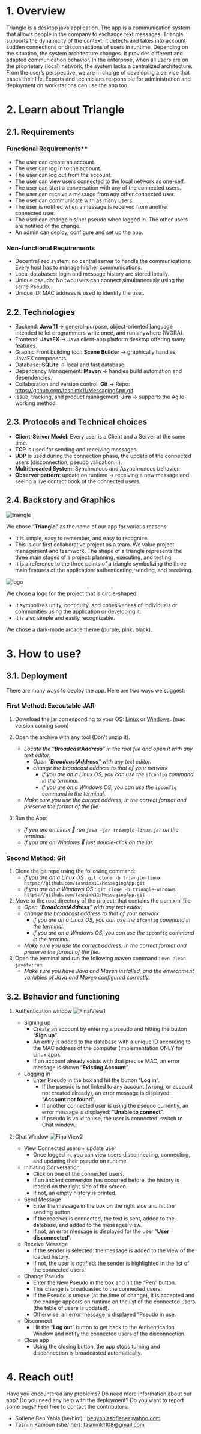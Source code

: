 # 1. Overview

Triangle is a desktop java application. The app is a communication system that allows people in the company to exchange text messages. Triangle supports the dynamicity of the context: it detects and takes into account sudden connections or disconnections of users in runtime.
Depending on the situation, the system architecture changes. It provides different and adapted communication behavior. In the enterprise, when all users are on the proprietary (local) network, the system lacks a centralized architecture.  From the user’s perspective, we are in charge of developing a service that eases their life. Experts and technicians responsible for administration and deployment on workstations can use the app too.

# 2. Learn about Triangle

## 2.1. Requirements

### Functional Requirements**

- The user can create an account.
- The user can log in to the account.
- The user can log out from the account.
- The user can view users connected to the local network as one-self.
- The user can start a conversation with any of the connected users.
- The user can receive a message from any other connected user.
- The user can communicate with as many users.
- The user is notified when a message is received from another connected user.
- The user can change his/her pseudo when logged in. The other users are notified of the change.
- An admin can deploy, configure and set up the app.

### **Non-functional Requirements**

- Decentralized system: no central server to handle the communications. Every host has to manage his/her communications.
- Local databases: login and message history are stored locally.
- Unique pseudo: No two users can connect simultaneously using the same Pseudo.
- Unique ID: MAC address is used to identify the user.

## 2.2. Technologies

- Backend: **Java 11 →** general-purpose, object-oriented language intended to let programmers write once, and run anywhere (WORA).
- Frontend: **JavaFX** → Java client-app platform desktop offering many features.
- Graphic Front building tool: **Scene Builder** → graphically handles JavaFX components.
- Database: **SQLite** → local and fast database.
- Dependency Management: **Maven** → handles build automation and dependencies.
- Collaboration and version control: **Git** → Repo: https://github.com/tasnimk11/MessagingApp.git.
- Issue, tracking, and product management: **Jira** → supports the Agile-working method.

## 2.3. Protocols and Technical choices

- **Client-Server Model**: Every user is a Client and a Server at the same time.
- **TCP** is used for sending and receiving messages.
- **UDP** is used during the connection phase, the update of the connected users (disconnection, pseudo validation...).
- **Multithreaded System**: Synchronous and Asynchronous behavior.
- **Observer pattern**: update on runtime → receiving a new message and seeing a live contact book of the connected users.

## 2.4. Backstory and Graphics

![traingle](https://user-images.githubusercontent.com/99467850/214590794-4f260c2d-c105-47cd-9667-f0678a3d9bd8.png)

We chose “**Triangle”** as the name of our app for various reasons:
- It is simple, easy to remember, and easy to recognize.
- This is our first collaborative project as a team. We value project management and teamwork. The shape of a triangle represents the three main stages of a project: planning, executing, and testing.
- It is a reference to the three points of a triangle symbolizing the three main features of the application: authenticating, sending, and receiving.

![logo](https://user-images.githubusercontent.com/99467850/214590719-f5da0488-06ec-40af-9ccb-93d58de133c2.png)

We chose a logo for the project that is circle-shaped:

- It symbolizes unity, continuity, and cohesiveness of individuals or communities using the application or developing it.
- It is also simple and easily recognizable.

We chose a dark-mode arcade theme (purple, pink, black).

# 3. How to use?

## 3.1. Deployment

There are many ways to deploy the app. Here are two ways we suggest:

### **First Method: Executable JAR**

1. Download the jar corresponding to your OS: [Linux](https://drive.google.com/file/d/1CDLqvfQEhxpkMyi9jZjWH9VMaSAWm9yV/view?usp=sharing) or [Windows](https://drive.google.com/file/d/1G-EAPIkDAuuzMSXChI6kCbY9hVLkf6u6/view?usp=sharing). (mac version coming soon)

2. Open the archive with any tool (Don’t unzip it).
    - *Locate the “**BroadcastAddress**” in the root file and open it with any text editor.*
        -  *Open “**BroadcastAddress**” with any text editor.*
        - *change the broadcast address to that of your network*
            - *if you are on a Linux OS, you can use the* `ifconfig` *command in the terminal.*
            - *if you are on a Windows OS, you can use the* `ipconfig` *command in the terminal.*
    - *Make sure you use the correct address, in the correct format and preserve the format of the file.*
3. Run the App:
    - *If you are on Linux  run `java –jar triangle-linux.jar` on the terminal.*
    - *If you are on Windows  just double-click on the jar.*



### **Second Method: Git**

1. Clone the git repo using the following command:
    - *if you are on a Linux OS :*  `git clone -b triangle-linux https://github.com/tasnimk11/MessagingApp.git`
    - *if you are on a Windows OS :*  `git clone -b triangle-windows https://github.com/tasnimk11/MessagingApp.git`
2. Move to the root directory of the project: that contains the pom.xml file
    - *Open “**BroadcastAddress**” with any text editor.*
    - *change the broadcast address to that of your network*
        - *if you are on a Linux OS, you can use the* `ifconfig` *command in the terminal.*
        - *if you are on a Windows OS, you can use the* `ipconfig` *command in the terminal.*
    - *Make sure you use the correct address, in the correct format and preserve the format of the file.*
3. Open the terminal and run the following maven command : `mvn clean javafx:run`*.*
    - *Make sure you have Java and Maven installed, and the environment variables of Java and Maven configured correctly.*


## 3.2. Behavior and functioning

1. Authentication window
![FinalView1](https://user-images.githubusercontent.com/99467850/215125672-528a6fdf-b51a-4240-80a4-86bab60bc189.png)
    - Signing up
        - Create an account by entering a pseudo and hitting the button “**Sign up**”.
        - An entry is added to the database with a unique ID according to the MAC address of the computer (implementation ONLY for Linux app).
        - If an account already exists with that precise MAC, an error message is shown “**Existing Account**”.
    - Logging in
        - Enter Pseudo in the box and hit the button “**Log in**“.
            - If the pseudo is not linked to any account (wrong, or account not created already), an error message is displayed: “**Account not found**”.
            - If another connected user is using the pseudo currently, an error message is displayed: “**Unable to connect**”.
            - If pseudo is valid to use, the user is connected: switch to Chat window.

2. Chat Window
![FinalView2](https://user-images.githubusercontent.com/99467850/215125647-5537c2ab-fdc8-40ae-b416-6a9f4365f453.png)
    - View Connected users + update user
        - Once logged in, you can view users disconnecting, connecting, and updating their pseudo on runtime.
    - Initiating Conversation
        - Click on one of the connected users.
        - If an ancient conversion has occurred before, the history is loaded on the right side of the screen.
        - If not, an empty history is printed.
    - Send Message
        - Enter the message in the box on the right side and hit the sending button.
        - If the receiver is connected, the text is sent, added to the database, and added to the messages view.
        - If not, an error message is displayed for the user “**User disconnected**”.
    - Receive Message
        - If the sender is selected: the message is added to the view of the loaded history.
        - If not, the user is notified: the sender is highlighted in the list of the connected users.
    - Change Pseudo
        - Enter the New Pseudo in the box and hit the “Pen” button.
        - This change is broadcasted to the connected users.
        - If the Pseudo is unique (at the time of change), it is accepted and the change appears on runtime on the list of the connected users (the table of users is updated).
        - Otherwise, an error message is displayed “Pseudo in use.
    - Disconnect
        - Hit the “**Log out**” button to get back to the Authentication Window and notify the connected users of the disconnection.
    - Close app
        - Using the closing button, the app stops turning and disconnection is broadcasted automatically.


# 4. Reach out!

Have you encountered any problems? Do need more information about our app? Do you need any help with the deployment? Do you want to report some bugs? Feel free to contact the contributors:

- Sofiene Ben Yahia (he/him) : benyahiasofiene@yahoo.com
- Tasnim Kamoun (she/ her): tasnimk1108@gmail.com
